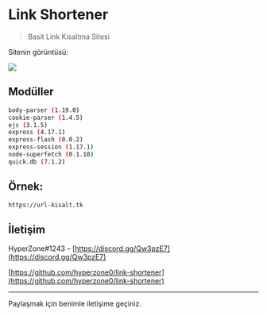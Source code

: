 # Link Shortener
> Basit Link Kısaltma Sitesi

Sitenin görüntüsü:

![](https://cdn.discordapp.com/attachments/767825640496824330/786569860020043776/unknown.png)

## Modüller


```sh
body-parser (1.19.0)
cookie-parser (1.4.5)
ejs (3.1.5)
express (4.17.1)
express-flash (0.0.2)
express-session (1.17.1)
node-superfetch (0.1.10)
quick.db (7.1.2)
```



## Örnek:


```sh
https://url-kisalt.tk
```



## İletişim

HyperZone#1243 – [https://discord.gg/Qw3pzE7](https://discord.gg/Qw3pzE7)

[https://github.com/hyperzone0/link-shortener](https://github.com/hyperzone0/link-shortener)

__________________________________

Paylaşmak için benimle iletişime geçiniz.
